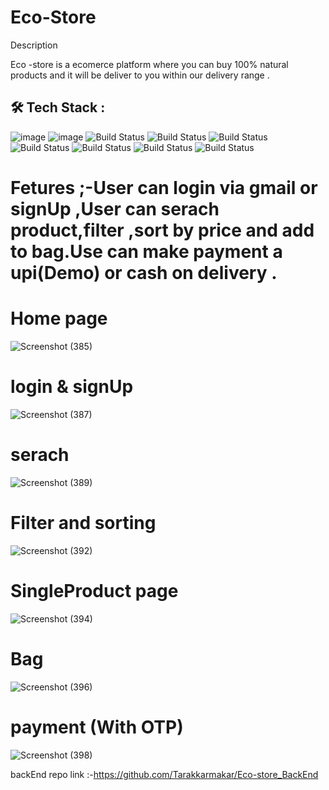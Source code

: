 # Eco-Store



Description 

Eco -store is a ecomerce platform where you can buy 100% natural  products and it will be deliver to you within our delivery range .





## 🛠 Tech Stack :

![image](https://img.shields.io/badge/CSS3-1572B6?style=for-the-badge&logo=css3&logoColor=white)   ![image](https://img.shields.io/badge/JavaScript-F7DF1E?style=for-the-badge&logo=javascript&logoColor=black)  ![Build Status](https://img.shields.io/badge/React-20232A?style=for-the-badge&logo=react&logoColor=61DAFB)  ![Build Status](https://img.shields.io/badge/Redux-593D88?style=for-the-badge&logo=redux&logoColor=white)   ![Build Status](https://img.shields.io/badge/chakraUI-00457C?style=for-the-badge&logo=chakraUI&logoColor=white)   ![Build Status](https://img.shields.io/badge/Git-002970?style=for-the-badge&logo=Git&logoColor=00BAF2)   ![Build Status](https://img.shields.io/badge/MongoDB-002970?style=for-the-badge&logo=MongoDB&logoColor=green) ![Build Status](https://img.shields.io/badge/Node.js-002970?style=for-the-badge&logo=Node.js&logoColor=teal) ![Build Status](https://img.shields.io/badge/express-002970?style=for-the-badge&logo=express&logoColor=yellow)


 # Fetures ;-User can login via gmail or signUp ,User can serach product,filter ,sort by  price and add to bag.Use can make payment a upi(Demo) or cash on delivery .
 
 
 # Home page
 
 ![Screenshot (385)](https://user-images.githubusercontent.com/110048573/221361554-ca8bc49b-dc91-41ed-b10e-de98b47316a0.png)

 # login & signUp 
 ![Screenshot (387)](https://user-images.githubusercontent.com/110048573/221361602-de04a822-0ef2-457b-bf80-febf06b5759c.png)

 
 # serach 
 ![Screenshot (389)](https://user-images.githubusercontent.com/110048573/221361635-a0e5c8aa-d1a9-45c3-a0f5-020d9227a876.png)

 
 # Filter and sorting
 
 ![Screenshot (392)](https://user-images.githubusercontent.com/110048573/221361747-d28b45b8-1798-4ccb-acba-813c135bfaf7.png)


# SingleProduct page
![Screenshot (394)](https://user-images.githubusercontent.com/110048573/221361840-a9c287fd-649f-49a7-ac57-4fc2e1430676.png)

 # Bag
 ![Screenshot (396)](https://user-images.githubusercontent.com/110048573/221361918-3b671475-82e3-4d4d-b384-23404a15f109.png)

 
 # payment (With OTP)
![Screenshot (398)](https://user-images.githubusercontent.com/110048573/221362000-a074b016-6d5a-4b00-96f2-6d90349c4d39.png)





 backEnd repo link :-https://github.com/Tarakkarmakar/Eco-store_BackEnd
